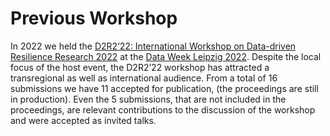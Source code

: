 # Previous Workshop

In 2022 we held the [D2R2’22: International Workshop on Data-driven Resilience Research 2022](https://2022.dataweek.de/en/d2r2-22/) at the [Data Week Leipzig 2022](https://2022.dataweek.de/en/).
Despite the local focus of the host event, the D2R2’22 workshop has attracted a transregional as well as international audience. From a total of 16 submissions we have 11 accepted for publication, (the proceedings are still in production).
Even the 5 submissions, that are not included in the proceedings, are relevant contributions to the discussion of the workshop and were accepted as invited talks.
